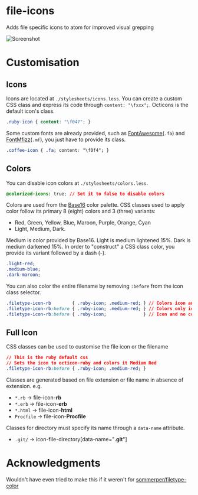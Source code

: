 # file-icons

Adds file specific icons to atom for improved visual grepping

![Screenshot](https://raw.githubusercontent.com/DanBrooker/file-icons/master/file-icons.png)

# Customisation
## Icons
Icons are located at `./stylesheets/icons.less`. You can create a custom CSS class and express its code through `content: "\fxxx";`. Octicons is the default icon's class.

```css
.ruby-icon { content: "\f047"; }
```

Some custom fonts are already provided, such as [FontAwesome](http://fortawesome.github.io/)(`.fa`) and [FontMfizz](http://mfizz.com/oss/font-mfizz)(`.mf`), you just have to provide its class.

```css
.coffee-icon { .fa; content: "\f0f4"; }
```

## Colors
You can disable icon colors at `./stylesheets/colors.less`.
```css
@colorized-icons: true; // Set it to false to disable colors
```

Colors are used from the [Base16](https://github.com/chriskempson/base16) color palette. CSS classes used to apply color follow its primary 8 (eight) colors and 3 (three) variants:

  * Red, Green, Yellow, Blue, Maroon, Purple, Orange, Cyan
  * Light, Medium, Dark.

Medium is color provided by Base16. Light is medium lightened 15%. Dark is medium darkened 15%. In order to "construct" a CSS class color, you provide its variant followed by a dash (-).

```css
.light-red;
.medium-blue;
.dark-maroon;
```

You can also color the entire filename by removing `:before` from the icon class selector.

```css
.filetype-icon-rb        { .ruby-icon; .medium-red; } // Colors icon and filename
.filetype-icon-rb:before { .ruby-icon; .medium-red; } // Colors only icon
.filetype-icon-rb:before { .ruby-icon;              } // Icon and no color, to disable color for only a specific subset
```

## Full Icon

CSS classes can be used to customise the file icon or the filename

```css
// This is the ruby default css
// Sets the icon to octicon-ruby and colors it Medium Red
.filetype-icon-rb:before { .ruby-icon; .medium-red; }
```

Classes are generated based on file extension or file name in absence of extension.
e.g.
* `*.rb`      -> file-icon-**rb**
* `*.erb`     -> file-icon-**erb**
* `*.html`    -> file-icon-**html**
* `Procfile` -> file-icon-**Procfile**

Classes for directory must specify its name through a `data-name` attribute.

* `.git/` -> icon-file-directory[data-name="**.git**"]

# Acknowledgments
Wouldn't have even tried to make this if it weren't for [sommerper/filetype-color](https://github.com/sommerper/filetype-color)

